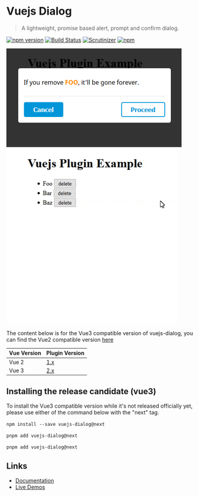 # Vuejs Dialog

> A lightweight, promise based alert, prompt and confirm dialog.

[![npm version](https://badge.fury.io/js/vuejs-dialog.svg)](https://badge.fury.io/js/vuejs-dialog)
[![Build Status](https://travis-ci.org/Godofbrowser/vuejs-dialog.svg?branch=master)](https://travis-ci.org/Godofbrowser/vuejs-dialog)
[![Scrutinizer](https://img.shields.io/scrutinizer/g/Godofbrowser/vuejs-dialog.svg?branch=master)](https://scrutinizer-ci.com/g/Godofbrowser/vuejs-dialog/?branch=master)
[![npm](https://img.shields.io/npm/dt/vuejs-dialog.svg)](https://github.com/Godofbrowser/vuejs-dialog/archive/master.zip)

![Vuejs Dialog Plugin](./docs/.vuepress/public/images/html-enabled.png?raw=true 'Vuejs Dialog Plugin example')
![Vuejs Dialog Plugin](./docs/.vuepress/public/images//demo.gif?raw=true 'Vuejs Dialog Plugin usage demo')


The content below is for the Vue3 compatible version of vuejs-dialog, you can find the Vue2 compatible version [here](https://github.com/Godofbrowser/vuejs-dialog/tree/v1.x)

| Vue Version | Plugin Version                                                  |
|-------------|-----------------------------------------------------------------|
| Vue 2       | [1.x](https://github.com/Godofbrowser/vuejs-dialog/tree/v1.x)   |
| Vue 3       | [2.x](https://github.com/Godofbrowser/vuejs-dialog/tree/master) |

## Installing the release candidate (vue3)

To install the Vue3 compatible version while it's not released officially yet, please use either of the command below with the "next" tag.

```shell
npm install --save vuejs-dialog@next
```
```shell
pnpm add vuejs-dialog@next
```
```shell
pnpm add vuejs-dialog@next
```

## Links

- [Documentation](https://godofbrowser.github.io/vuejs-dialog/)
- [Live Demos](https://godofbrowser.github.io/vuejs-dialog/demos)

